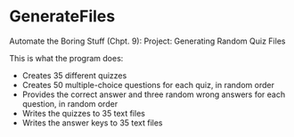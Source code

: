 # GenerateFiles
Automate the Boring Stuff (Chpt. 9): Project: Generating Random Quiz Files

This is what the program does:

- Creates 35 different quizzes
- Creates 50 multiple-choice questions for each quiz, in random order
- Provides the correct answer and three random wrong answers for each question, in random order
- Writes the quizzes to 35 text files
- Writes the answer keys to 35 text files
